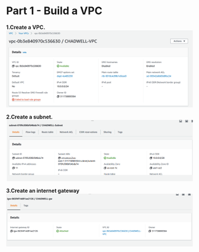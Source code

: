 # Part 1 - Build a VPC

**1.Create a VPC.**
![VPC](images/VPC.png)

 **2.Create a subnet.**
![Subnet](images/SUBNET.png)

 **3.Create an internet gateway**
 ![gw](images/GW.png)






